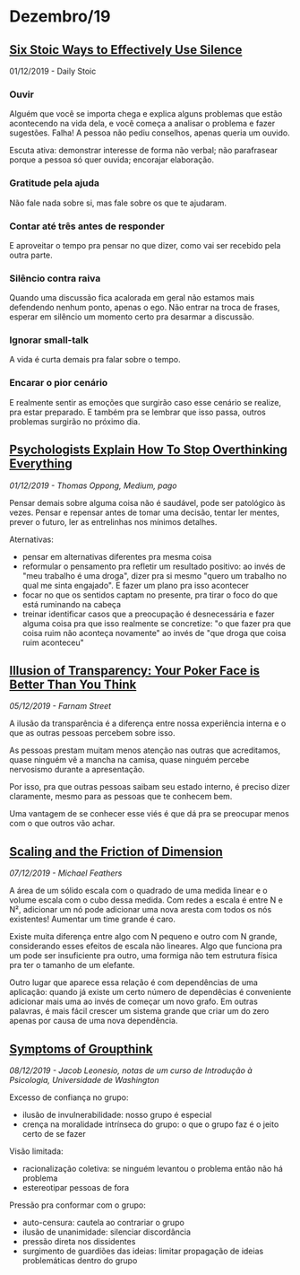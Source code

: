 # Dezembro/19

## [Six Stoic Ways to Effectively Use Silence](https://dailystoic.com/six-stoic-ways-to-effectively-use-silence/)

01/12/2019 - Daily Stoic

### Ouvir

Alguém que você se importa chega e explica alguns problemas que estão acontecendo na vida dela, e você começa a analisar o problema e fazer sugestões. Falha! A pessoa não pediu conselhos, apenas queria um ouvido.

Escuta ativa: demonstrar interesse de forma não verbal; não parafrasear porque a pessoa só quer ouvida; encorajar elaboração.

### Gratitude pela ajuda

Não fale nada sobre si, mas fale sobre os que te ajudaram.

### Contar até três antes de responder

E aproveitar o tempo pra pensar no que dizer, como vai ser recebido pela outra parte.

### Silêncio contra raiva

Quando uma discussão fica acalorada em geral não estamos mais defendendo nenhum ponto, apenas o ego. Não entrar na troca de frases, esperar em silêncio um momento certo pra desarmar a discussão.

### Ignorar small-talk

A vida é curta demais pra falar sobre o tempo.

### Encarar o pior cenário

E realmente sentir as emoções que surgirão caso esse cenário se realize, pra estar preparado. E também pra se lembrar que isso passa, outros problemas surgirão no próximo dia.

## [Psychologists Explain How To Stop Overthinking Everything](https://medium.com/kaizen-habits/psychologists-explain-how-to-stop-overthinking-everything-e527962a393)

_01/12/2019 - Thomas Oppong, Medium, pago_

Pensar demais sobre alguma coisa não é saudável, pode ser patológico às vezes. Pensar e repensar antes de tomar uma decisão, tentar ler mentes, prever o futuro, ler as entrelinhas nos mínimos detalhes.

Aternativas:

* pensar em alternativas diferentes pra mesma coisa
* reformular o pensamento pra refletir um resultado positivo: ao invés de "meu trabalho é uma droga", dizer pra si mesmo "quero um trabalho no qual me sinta engajado". E fazer um plano pra isso acontecer
* focar no que os sentidos captam no presente, pra tirar o foco do que está ruminando na cabeça
* treinar identificar casos que a preocupação é desnecessária e fazer alguma coisa pra que isso realmente se concretize: "o que fazer pra que coisa ruim não aconteça novamente" ao invés de "que droga que coisa ruim aconteceu"

## [Illusion of Transparency: Your Poker Face is Better Than You Think](https://fs.blog/2019/11/illusion-of-transparency/)

_05/12/2019 - Farnam Street_

A ilusão da transparência é a diferença entre nossa experiência interna e o que as outras pessoas percebem sobre isso.

As pessoas prestam muitam menos atenção nas outras que acreditamos, quase ninguém vê a mancha na camisa, quase ninguém percebe nervosismo durante a apresentação.

Por isso, pra que outras pessoas saibam seu estado interno, é preciso dizer claramente, mesmo para as pessoas que te conhecem bem.

Uma vantagem de se conhecer esse viés é que dá pra se preocupar menos com o que outros vão achar.

## [Scaling and the Friction of Dimension](https://michaelfeathers.silvrback.com/scaling-and-the-friction-of-dimension)

_07/12/2019 - Michael Feathers_

A área de um sólido escala com o quadrado de uma medida linear e o volume escala com o cubo dessa medida. Com redes a escala é entre N e N², adicionar um nó pode adicionar uma nova aresta com todos os nós existentes! Aumentar um time grande é caro.

Existe muita diferença entre algo com N pequeno e outro com N grande, considerando esses efeitos de escala não lineares. Algo que funciona pra um pode ser insuficiente pra outro, uma formiga não tem estrutura física pra ter o tamanho de um elefante.

Outro lugar que aparece essa relação é com dependências de uma aplicação: quando já existe um certo número de dependêcias é conveniente adicionar mais uma ao invés de começar um novo grafo. Em outras palavras, é mais fácil crescer um sistema grande que criar um do zero apenas por causa de uma nova dependência.

## [Symptoms of Groupthink](https://courses.washington.edu/psii101/Powerpoints/Symptoms%20of%20Groupthink.htm)

_08/12/2019 - Jacob Leonesio, notas de um curso de Introdução à Psicologia, Universidade de Washington_

Excesso de confiança no grupo:

* ilusão de invulnerabilidade: nosso grupo é especial
* crença na moralidade intrínseca do grupo: o que o grupo faz é o jeito certo de se fazer

Visão limitada:

* racionalização coletiva: se ninguém levantou o problema então não há problema
* estereotipar pessoas de fora

Pressão pra conformar com o grupo:

* auto-censura: cautela ao contrariar o grupo
* ilusão de unanimidade: silenciar discordância
* pressão direta nos dissidentes
* surgimento de guardiões das ideias: limitar propagação de ideias problemáticas dentro do grupo




